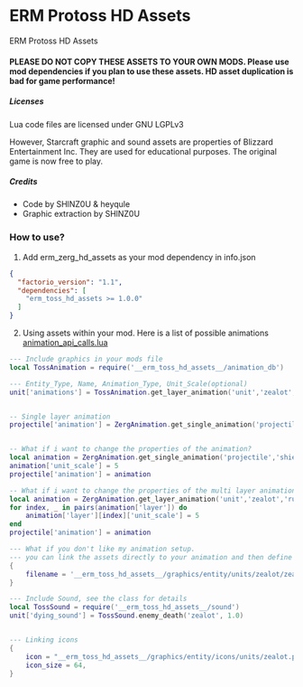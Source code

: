 # ERM Protoss HD Assets
ERM Protoss HD Assets

#### PLEASE DO NOT COPY THESE ASSETS TO YOUR OWN MODS. Please use mod dependencies if you plan to use these assets. HD asset duplication is bad for game performance!

##### Licenses
Lua code files are licensed under GNU LGPLv3

However, Starcraft graphic and sound assets are properties of Blizzard Entertainment Inc.  They are used for educational purposes. The original game is now free to play.

##### Credits
- Code by SHlNZ0U & heyqule
- Graphic extraction by SHlNZ0U


### How to use?
1. Add erm_zerg_hd_assets as your mod dependency in info.json
```json
{
  "factorio_version": "1.1",
  "dependencies": [
    "erm_toss_hd_assets >= 1.0.0"
  ]
}
```
2. Using assets within your mod.  Here is a list of possible animations [animation_api_calls.lua](https://github.com/heyqule/erm_toss_hd_assets/blob/main/animation_api_calls.lua)
```lua
--- Include graphics in your mods file
local TossAnimation = require('__erm_toss_hd_assets__/animation_db')

--- Entity_Type, Name, Animation_Type, Unit_Scale(optional)
unit['animations'] = TossAnimation.get_layer_animation('unit','zealot','run')


-- Single layer animation
projectile['animation'] = ZergAnimation.get_single_animation('projectiles','shield_battery','explosion')


-- What if i want to change the properties of the animation?
local animation = ZergAnimation.get_single_animation('projectile','shield_battery', 'explosion')
animation['unit_scale'] = 5
projectile['animation'] = animation

-- What if i want to change the properties of the multi layer animation?
local animation = ZergAnimation.get_layer_animation('unit','zealot','run')
for index, _ in pairs(animation['layer']) do
    animation['layer'][index]['unit_scale'] = 5    
end
projectile['animation'] = animation

--- What if you don't like my animation setup.
--- you can link the assets directly to your animation and then define your own parameters.
{
    filename = '__erm_toss_hd_assets__/graphics/entity/units/zealot/zealot-attack.png'
}

--- Include Sound, see the class for details 
local TossSound = require('__erm_toss_hd_assets__/sound')
unit['dying_sound'] = TossSound.enemy_death('zealot', 1.0)


--- Linking icons
{
    icon = "__erm_toss_hd_assets__/graphics/entity/icons/units/zealot.png",
    icon_size = 64,
} 
```